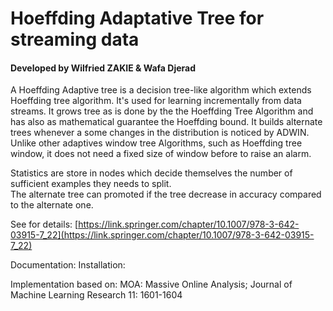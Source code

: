 # Hoeffding Adaptative Tree for streaming data

#### Developed by Wilfried ZAKIE & Wafa Djerad 

   A Hoeffding Adaptive tree is a decision tree-like algorithm which extends Hoeffding tree algorithm. 
It's used for learning incrementally from data streams. 
It grows tree as is done by the the Hoeffding Tree Algorithm and has also as mathematical guarantee the Hoeffding bound. 
It builds alternate trees whenever a some changes in the distribution is noticed by ADWIN. Unlike other adaptives window tree Algorithms, such as Hoeffding tree window, it does not need a fixed size of window before to raise an alarm.

Statistics are store in nodes which decide themselves the number of sufficient examples they needs to split.  
The alternate tree can promoted if the tree decrease in accuracy compared to the alternate one.

See for details: [https://link.springer.com/chapter/10.1007/978-3-642-03915-7_22](https://link.springer.com/chapter/10.1007/978-3-642-03915-7_22)

Documentation:
Installation:


Implementation based on: MOA: Massive Online Analysis; Journal of Machine Learning Research 11: 1601-1604
